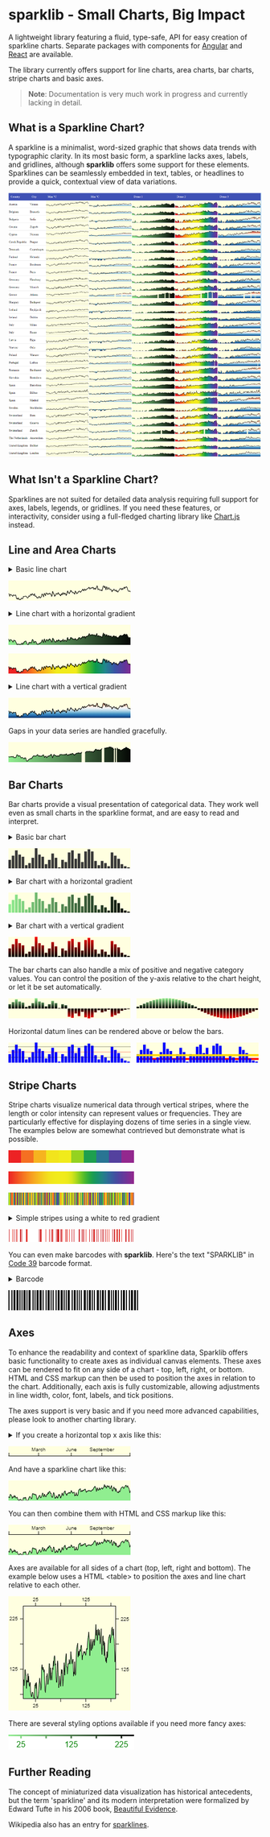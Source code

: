 # sparklib - Small Charts, Big Impact

A lightweight library featuring a fluid, type-safe, API for easy creation of sparkline charts. Separate packages with components for [Angular](https://www.npmjs.com/package/ngx-sparklib) and [React](https://www.npmjs.com/package/react-sparklib) are available.

The library currently offers support for line charts, area charts, bar charts, stripe charts and basic axes.

> **Note**: Documentation is very much work in progress and currently lacking in detail.

## What is a Sparkline Chart?

A sparkline is a minimalist, word-sized graphic that shows data trends with typographic clarity. In its most basic form, a sparkline lacks axes, labels, and gridlines, although **sparklib** offers some support for these elements. Sparklines can be seamlessly embedded in text, tables, or headlines to provide a quick, contextual view of data variations.

![Basic line charts in a table](docs/images/sparklib-weather-table.png)

## What Isn't a Sparkline Chart?

Sparklines are not suited for detailed data analysis requiring full support for axes, labels, legends, or gridlines. If you need these features, or interactivity, consider using a full-fledged charting library like [Chart.js](https://www.chartjs.org/) instead.

## Line and Area Charts

<details>

<summary>Basic line chart</summary>

```ts
const data: number[] = [16, 15.1, 10, 14.2 /* ... */];

const chart = lineChart()
    .width(data.length)
    .height(40)
    .background('lightyellow')
    .render(data);
```

</details>

![Basic line chart](docs/images/sl-ac-g-weather-0.png)

<details>

<summary>Line chart with a horizontal gradient</summary>

```ts
const data: number[] = [16, 15.1, 10, 14.2 /* ... */];

const chart = lineChart()
  .width(data.length)
  .height(40)
  .background('lightyellow')
  .fillStyle(
    // horizontal gradient
    linearGradient(0, 0, data.length, 0)
        .addColorStop(0, 'lightgreen')
        .addColorStop(1, 'black'))
  .render(data);
```

</details>

![Line chart with horizontal gradient](docs/images/sl-ac-g-weather-2.png)

![Line chart with complex gradient](docs/images/sl-ac-g-weather-1.png)

<details>

<summary>Line chart with a vertical gradient</summary>

```ts
const data: number[] = [16, 15.1, 10, 14.2 /* ... */];
const height = 40;

const chart = lineChart()
  .width(data.length)
  .height(height)
  .background('lightyellow')
  .fillStyle(
      // vertical gradient
      linearGradient(0, 0, 0, height)
          .addColorStop(0.0, '#67001f')
          .addColorStop(0.1, '#b2182b')
          // ... more color stops
          .addColorStop(0.9, '#2166ac')
          .addColorStop(1.0, '#053061'))
  .render(data);
```

</details>

![Line chart with vertical gradient](docs/images/sl-ac-g-weather-3.png)

Gaps in your data series are handled gracefully.

![Line chart with gaps in data](docs/images/sl-ac-g-weather-gaps-0.png)

## Bar Charts

Bar charts provide a visual presentation of categorical data. They work well even as small charts in the sparkline format, and are easy to read and interpret.

<details>

<summary>Basic bar chart</summary>

```ts
const data = [18, 12, 17 /* ... */];

const chart = barChart()
    .background('lightyellow')
    .render(data);
```

</details>

![Basic bar chart](docs/images/sl-bc-0.png)

<details>

<summary>Bar chart with a horizontal gradient</summary>

```ts
const data = [18, 12, 17 /* ... */];
const width = 250;

const chart = barChart()
    .background('lightyellow')
    .width(width)
    .fillStyle(
        linearGradient(0, 0, width, 0)
          .addColorStop(0, 'lightgreen')
          .addColorStop(1, 'black'),
    )
    .render(data);
```

</details>

![Bar chart with a horizontal gradient](docs/images/sl-bc-3.png)

<details>

<summary>Bar chart with a vertical gradient</summary>

```ts
const data = [18, 12, 17 /* ... */];
const height = 250;

const chart = barChart()
    .background('lightyellow')
    .height(height)
    .fillStyle(
        linearGradient(0, 0, 0, height)
          .addColorStop(0, 'red')
          .addColorStop(1, 'black'),
  )
  .render(data);
```

</details>

![Bar chart with a vertical gradient](docs/images/sl-bc-4.png)

The bar charts can also handle a mix of positive and negative category values. You can control the position of the y-axis relative to the chart height, or let it be set automatically.

<p float="left">
  <img alt="Bar chart with positive and negative values" src="docs/images/sl-bc-5.png" /> &nbsp;
  <img alt="Bar chart with positive and negative values" src="docs/images/sl-bc-sine.png" /> 
</p>

Horizontal datum lines can be rendered above or below the bars.

<p float="left">
  <img alt="Bar chart with datum lines" src="docs/images/sl-bc-1.png" /> &nbsp;
  <img alt="Bar chart with datum lines" src="docs/images/sl-bc-2.png" /> 
</p>

## Stripe Charts

Stripe charts visualize numerical data through vertical stripes, where the length or color intensity can represent values or frequencies. They are particularly effective for displaying dozens of time series in a single view. The examples below are somewhat contrieved but demonstrate what is possible.

![Basic binned stripe chart](docs/images/sl-sc-monotonic-binned.png)

![Basic smooth stripe chart](docs/images/sl-sc-monotonic-smooth.png)

![Basic gradient stripe chart](docs/images/sl-sc-random-pride.png)

<details>

<summary>Simple stripes using a white to red gradient</summary>

```ts
const data = [0, 4.5, 0, 0, 0, 0 /* ... */];

const gradient = ['white', 'red'];

const chart = stripeChart()
        .width(data.length)
        .height(25)
        .gradientColors(gradient, gradient.length)
        .render(data);
```

</details>

![Basic simple stripe chart](docs/images/sl-sc-random-red.png)

You can even make barcodes with **sparklib**. Here's the text "SPARKLIB" in [Code 39](https://en.wikipedia.org/wiki/Code_39) barcode format.

<details>
<summary>Barcode</summary>

```ts
barcodeData = [1, 0, 0, 1, 0, 1, 1 /* ... SPARKLIB */];

const chart = stripeChart()
  .width(barcodeData.length * 2)
  .height(40)
  .render(barcodeData);
```

</details>

![Barcode stripe chart](docs/images/sl-sc-code39-barcode.png)

## Axes

To enhance the readability and context of sparkline data, Sparklib offers basic functionality to create axes as individual canvas elements. These axes can be rendered to fit on any side of a chart - top, left, right, or bottom. HTML and CSS markup can then be used to position the axes in relation to the chart. Additionally, each axis is fully customizable, allowing adjustments in line width, color, font, labels, and tick positions.

The axes support is very basic and if you need more advanced capabilities, please look to another charting library.

<details>
<summary>If you create a horizontal top x axis like this:</summary>

```ts
    const ticks: AxisTick[] = [
      { label: '', position: 0 },
      { label: 'March', position: 62 },
      { label: 'June', position: 127 },
      { label: 'September', position: 187 },
      { label: '', position: 250 },
    ];

    const xAxis = axis()
      .position(AxisPosition.Top)
      .width(250)
      .height(30)
      .font('10px arial')
      .ticks(ticks)
      .render();
```

</details>

![Horizontal top x axis](docs/images/sl-ax-horizontal-top-axis.png)

And have a sparkline chart like this:

![Horizontal top x axis](docs/images/sl-ax-horizontal-top-chart.png)

You can then combine them with HTML and CSS markup like this:

![Horizontal top x axis](docs/images/sl-ax-horizontal-top-axis-and-chart.png)

Axes are available for all sides of a chart (top, left, right and bottom). The example below uses a HTML \<table> to position the axes and line chart relative to each other.

![Chart with top, left, right and bottom axes](docs/images/sl-ax-axes-and-chart.png)

There are several styling options available if you need more fancy axes:

![Horizontal bottom x axis with gradient](docs/images/sl-ax-horizontal-bottom-fancy-chart.png)

## Further Reading

The concept of miniaturized data visualization has historical antecedents, but the term 'sparkline' and its modern interpretation were formalized by Edward Tufte in his 2006 book, [Beautiful Evidence](https://www.edwardtufte.com/bboard/q-and-a-fetch-msg?msg_id=0001OR).

Wikipedia also has an entry for [sparklines](https://en.wikipedia.org/wiki/Sparkline).

```

```
